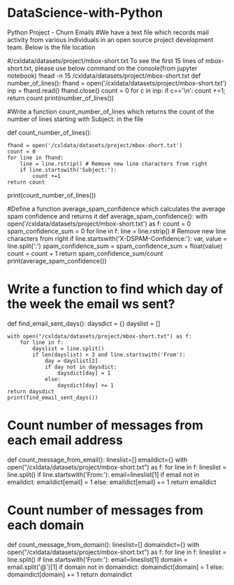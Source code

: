 # DataScience-with-Python
Python Project - Churn Emails
#We have a text file which records mail activity from various individuals in an open source project development team. Below is the file location

#/cxldata/datasets/project/mbox-short.txt
To see the first 15 lines of mbox-short.txt, please use below command on the console(from jupyter notebook)
!head -n 15 /cxldata/datasets/project/mbox-short.txt
def number_of_lines():
    fhand = open('/cxldata/datasets/project/mbox-short.txt')
    inp = fhand.read()
    fhand.close()
    count = 0
    for c in inp:
        if c=='\n':
            count +=1;
    return count
print(number_of_lines())

#Write a function count_number_of_lines which returns the count of the number of lines starting with Subject: in the file
    
  def count_number_of_lines():
    
    fhand = open('/cxldata/datasets/project/mbox-short.txt')
    count = 0
    for line in fhand:
        line = line.rstrip() # Remove new line characters from right
        if line.startswith('Subject:'):
            count +=1
    return count
 
 print(count_number_of_lines())
 
 #Define a function average_spam_confidence which calculates the average spam confidence and returns it
 def average_spam_confidence():
    with open('/cxldata/datasets/project/mbox-short.txt') as f:
        count = 0
        spam_confidence_sum = 0
        for line in f:
            line = line.rstrip() # Remove new line characters from right
            if line.startswith('X-DSPAM-Confidence:'):
                var, value = line.split(':')
                spam_confidence_sum = spam_confidence_sum + float(value)
                count = count + 1
    return spam_confidence_sum/count
    print(average_spam_confidence())
    
   # Write a function to find which day of the week the email ws sent?
   def find_email_sent_days():
    daysdict = {}
    dayslist = []

    with open("/cxldata/datasets/project/mbox-short.txt") as f:
        for line in f:
            dayslist = line.split()
            if len(dayslist) > 3 and line.startswith('From'):
                day = dayslist[2]
                if day not in daysdict:
                    daysdict[day] = 1
                else:
                    daysdict[day] += 1
    return daysdict
    print(find_email_sent_days())
    
# Count number of messages from each email address
def count_message_from_email():
    lineslist=[]
    emaildict={}
    with open("/cxldata/datasets/project/mbox-short.txt") as f:
      for line in f:
        lineslist = line.split()
        if line.startswith('From:'):
          email=lineslist[1]
          if email not in emaildict:
            emaildict[email] = 1
          else:
            emaildict[email] += 1
    return emaildict
    
  # Count number of messages from each domain
  def count_message_from_domain():
    lineslist=[]
    domaindict={}
    with open("/cxldata/datasets/project/mbox-short.txt") as f:
        for line in f:
            lineslist = line.split()
            if line.startswith('From:'):
                email=lineslist[1]
                domain = email.split('@')[1] 
                if domain not in domaindict:
                    domaindict[domain] = 1
                else:
                    domaindict[domain] += 1
    return domaindict
